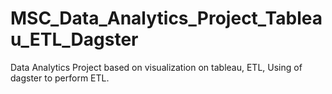 # MSC_Data_Analytics_Project_Tableau_ETL_Dagster
Data Analytics Project based on visualization on tableau, ETL, Using of dagster to perform ETL.
